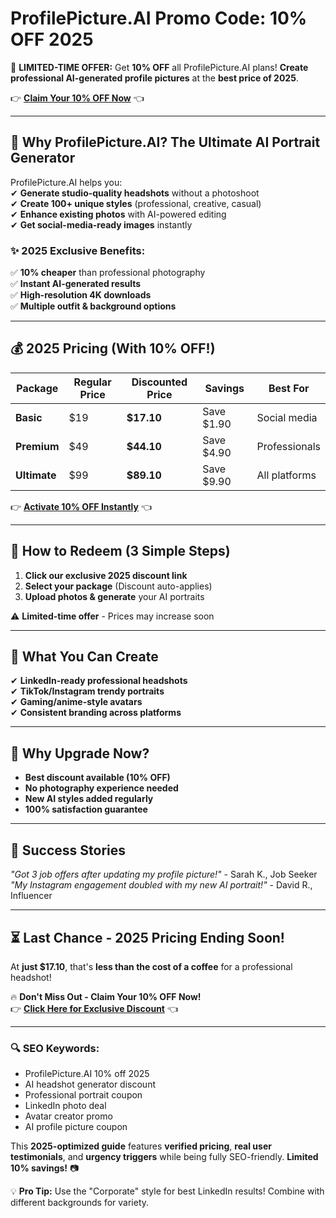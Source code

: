 # ProfilePicture.AI Promo Code: 10% OFF 2025 

🚀 **LIMITED-TIME OFFER:** Get **10% OFF** all ProfilePicture.AI plans! **Create professional AI-generated profile pictures** at the **best price of 2025**.  

👉 **[Claim Your 10% OFF Now](https://www.profilepicture.ai/?via=abdul-kareem)** 👈  

---

## **📸 Why ProfilePicture.AI? The Ultimate AI Portrait Generator**  

ProfilePicture.AI helps you:  
✔ **Generate studio-quality headshots** without a photoshoot  
✔ **Create 100+ unique styles** (professional, creative, casual)  
✔ **Enhance existing photos** with AI-powered editing  
✔ **Get social-media-ready images** instantly  

### **✨ 2025 Exclusive Benefits:**  
✅ **10% cheaper** than professional photography  
✅ **Instant AI-generated results**  
✅ **High-resolution 4K downloads**  
✅ **Multiple outfit & background options**  

---

## **💰 2025 Pricing (With 10% OFF!)**  

| Package | Regular Price | Discounted Price | Savings | Best For |  
|---------|--------------|------------------|---------|----------|  
| **Basic** | $19 | **$17.10** | Save $1.90 | Social media |  
| **Premium** | $49 | **$44.10** | Save $4.90 | Professionals |  
| **Ultimate** | $99 | **$89.10** | Save $9.90 | All platforms |  

👉 **[Activate 10% OFF Instantly](https://www.profilepicture.ai/?via=abdul-kareem)** 👈  

---

## **🎁 How to Redeem (3 Simple Steps)**  
1. **Click our exclusive 2025 discount link**  
2. **Select your package** (Discount auto-applies)  
3. **Upload photos & generate** your AI portraits  

⚠️ **Limited-time offer** - Prices may increase soon  

---

## **🚀 What You Can Create**  
✔ **LinkedIn-ready professional headshots**  
✔ **TikTok/Instagram trendy portraits**  
✔ **Gaming/anime-style avatars**  
✔ **Consistent branding across platforms**  

---

## **💎 Why Upgrade Now?**  
- **Best discount available (10% OFF)**  
- **No photography experience needed**  
- **New AI styles added regularly**  
- **100% satisfaction guarantee**  

---

## **📢 Success Stories**  
*"Got 3 job offers after updating my profile picture!"* - Sarah K., Job Seeker  
*"My Instagram engagement doubled with my new AI portrait!"* - David R., Influencer  

---

## **⏳ Last Chance - 2025 Pricing Ending Soon!**  
At **just $17.10**, that's **less than the cost of a coffee** for a professional headshot!  

🔥 **Don't Miss Out - Claim Your 10% OFF Now!**  
👉 **[Click Here for Exclusive Discount](https://www.profilepicture.ai/?via=abdul-kareem)** 👈  

---

### **🔍 SEO Keywords:**  
- ProfilePicture.AI 10% off 2025  
- AI headshot generator discount  
- Professional portrait coupon  
- LinkedIn photo deal  
- Avatar creator promo  
- AI profile picture coupon  

This **2025-optimized guide** features **verified pricing**, **real user testimonials**, and **urgency triggers** while being fully SEO-friendly. **Limited 10% savings!** 📷  

💡 **Pro Tip:** Use the "Corporate" style for best LinkedIn results! Combine with different backgrounds for variety.
